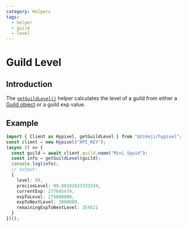 ```yaml
---
category: Helpers
tags:
  - helper
  - guild
  - level
---
```

# Guild Level

## Introduction

The [<code class="language-javascript"><span class="token function">getGuildLevel</span><span class="token punctuation">(</span><span class="token punctuation">)</span></code>](/ts-api/#getguildlevel) helper calculates the level of a guild from either a [Guild object](/ts-api/interfaces/components.schemas.guild/#hierarchy) or a guild exp value.

## Example

```typescript
import { Client as Hypixel, getGuildLevel } from "@zikeji/hypixel";
const client = new Hypixel("API_KEY");
(async () => {
  const guild = await client.guild.name("Mini Squid");
  const info = getGuildLevel(guild);
  console.log(info);
  // output:
  {
    level: 99,
    preciseLevel: 99.88182633333334,
    currentExp: 277645479,
    expToLevel: 275000000,
    expToNextLevel: 3000000,
    remainingExpToNextLevel: 354521
  }
})();
```